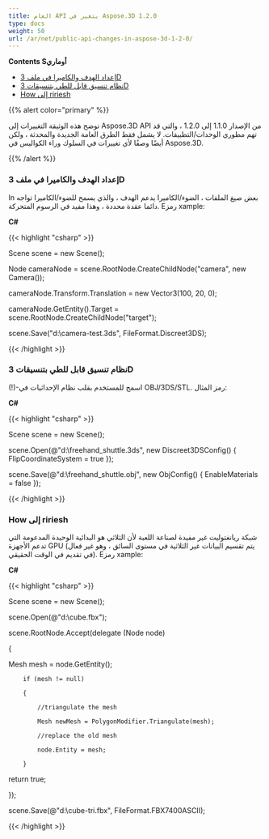 ```yaml
---
title: العام API يتغير في Aspose.3D 1.2.0
type: docs
weight: 50
url: /ar/net/public-api-changes-in-aspose-3d-1-2-0/
---
```

**Contents Sأوماري**

- [إعداد الهدف والكاميرا في ملف 3D](#PublicAPIChangesinAspose.3D1.2.0-SetuptheTargetandCamerain3DFile)
- [نظام تنسيق قابل للطي بتنسيقات 3D](#PublicAPIChangesinAspose.3D1.2.0-FlipCoordinateSystemin3DFormats)
- [How إلى ririesh](#PublicAPIChangesinAspose.3D1.2.0-HowtoTriangulateaMesh)

{{% alert color="primary" %}} 

توضح هذه الوثيقة التغييرات إلى Aspose.3D API من الإصدار 1.1.0 إلى 1.2.0 ، والتي قد تهم مطوري الوحدات/التطبيقات. لا يشمل فقط الطرق العامة الجديدة والمحدثة ، ولكن أيضًا وصفًا لأي تغييرات في السلوك وراء الكواليس في Aspose.3D.

{{% /alert %}} 
###  **إعداد الهدف والكاميرا في ملف 3D**
In بعض صيغ الملفات ، الضوء/الكاميرا يدعم الهدف ، والذي يسمح للضوء/الكاميرا تواجه دائما عقدة محددة ، وهذا مفيد في الرسوم المتحركة. Eرمز xample:

**C#**

{{< highlight "csharp" >}}

 Scene scene = new Scene();

Node cameraNode = scene.RootNode.CreateChildNode("camera", new Camera());

cameraNode.Transform.Translation = new Vector3(100, 20, 0);

cameraNode.GetEntity().Target = scene.RootNode.CreateChildNode("target");

scene.Save("d:\\camera-test.3ds", FileFormat.Discreet3DS);

{{< /highlight >}}

###  **نظام تنسيق قابل للطي بتنسيقات 3D**
(!)-اسمح للمستخدم بقلب نظام الإحداثيات في OBJ/3DS/STL. رمز المثال:

**C#**

{{< highlight "csharp" >}}

 Scene scene = new Scene();

scene.Open(@"d:\freehand_shuttle.3ds", new Discreet3DSConfig() {  FlipCoordinateSystem = true });

scene.Save(@"d:\freehand_shuttle.obj", new ObjConfig() { EnableMaterials = false });

{{< /highlight >}}

###  **How إلى ririesh**
شبكة ريانغتوليت غير مفيدة لصناعة اللعبة لأن الثلاثي هو البدائية الوحيدة المدعومة التي تدعم الأجهزة GPU (يتم تقسيم البيانات غير الثلاثية في مستوى السائق ، وهو غير فعال في تقديم في الوقت الحقيقي). Eرمز xample:

**C#**

{{< highlight "csharp" >}}

 Scene scene = new Scene();

 scene.Open(@"d:\\cube.fbx");

 scene.RootNode.Accept(delegate (Node node)

 {

   Mesh mesh = node.GetEntity<Mesh>();

        if (mesh != null)

        {

            //triangulate the mesh

            Mesh newMesh = PolygonModifier.Triangulate(mesh);

            //replace the old mesh

            node.Entity = mesh;

        }

   return true;

  });

 scene.Save(@"d:\cube-tri.fbx", FileFormat.FBX7400ASCII);

{{< /highlight >}}

